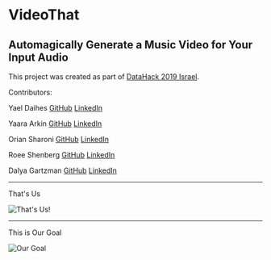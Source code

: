 # VideoThat

## Automagically Generate a Music Video for Your Input Audio

This project was created as part of [DataHack 2019 Israel](https://www.datahack.org.il/).

Contributors:

Yael Daihes       [GitHub](https://github.com/yooli3)   [LinkedIn](https://www.linkedin.com/in/yael-daihes/)

Yaara Arkin       [GitHub](https://github.com/yaarasegre)   [LinkedIn](https://www.linkedin.com/in/yaara-arkin-86706013/)

Orian Sharoni     [GitHub](https://github.com/Sharonio)   [LinkedIn](https://www.linkedin.com/in/orian-sharoni/)

Roee Shenberg     [GitHub](https://github.com/shenberg)   [LinkedIn](https://www.linkedin.com/in/roeeshenberg/)

Dalya Gartzman    [GitHub](https://github.com/DalyaG)   [LinkedIn](https://www.linkedin.com/in/dalya-gar/)


*********

That's Us

![That's Us!](../master/assets/thats_us.jpg)

*********

This is Our Goal

![Our Goal](../master/assets/our_goal.jpg)


